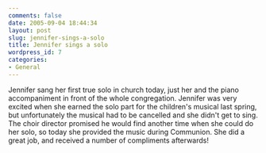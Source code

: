 ```yaml
---
comments: false
date: 2005-09-04 18:44:34
layout: post
slug: jennifer-sings-a-solo
title: Jennifer sings a solo
wordpress_id: 7
categories:
- General
---
```


Jennifer sang her first true solo in church today, just her and the piano accompaniment in front of the whole congregation. Jennifer was very excited when she earned the solo part for the children's musical last spring, but unfortunately the musical had to be cancelled and she didn't get to sing. The choir director promised he would find another time when she could do her solo, so today she provided the music during Communion. She did a great job, and received a number of compliments afterwards!
